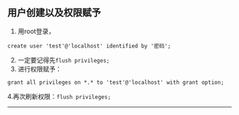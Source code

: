 ## 用户创建以及权限赋予
1. 用root登录，
```
create user 'test'@'localhost' identified by '密码';
```
2. 一定要记得先`flush privileges;`
3. 进行权限赋予：
```
grant all privileges on *.* to 'test'@'localhost' with grant option;
```
4.再次刷新权限：`flush privileges;`
***
